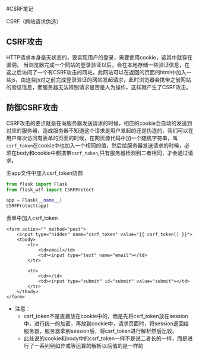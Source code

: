 #CSRF笔记

CSRF（跨站请求伪造）

## CSRF攻击
HTTP请求本身是无状态的，要实现用户的登录，需要使用cookie，这其中就存在漏洞。
当浏览器完成一个网站的登录验证以后，会在本地存储一些验证信息，在这之后访问了一个有CSRF攻击的网站，此网站可以在返回的页面的html中加入一些js，由这些js对之前完成登录验证的网站发起请求，此时浏览器会携带之前网站的验证信息，而服务器无法辨别请求是否是人为操作，这样就产生了CSRF攻击。

## 防御CSRF攻击
CSRF攻击的要点就是在向服务器发送请求的时候，相应的cookie会自动的发送到对应的服务器，造成服务器不知道这个请求是用户发起的还是伪造的，我们可以在用户每次访问有表单的页面的时候，在网页源代码中加一个随机字符串，叫`csrf_token`在cookie中也加入一个相同的值，然后给服务器发送请求的时候，必须在body和cookie中都携带`csrf_token`,只有服务器检测到二者相同，才会通过请求。

主app文件中加入csrf_token防御
```python
from flask import Flask
from flask_wtf import CSRFProtect

app = Flask(__name__)
CSRFProtect(app)
```

表单中加入csrf_token
```
<form action="" method="post">
	<input type="hidden" name="csrf_token" value="{{ csrf_token() }}">
	<tbody>
		<tr>
			<td>email</td>
			<td><input type="text" name="email"></td>
		</tr>

		<tr>
			<td></td>
			<td><input type="submit" id="submit" value="submit"></td>
		</tr>
	</tbody>
</form>
```

- 注意：
	- csrf_token不是直接放在cookie中的，而是先将csrf_token放在session中，进行统一的加密，再放到cookie中，请求页面时，将session返回给服务器，服务器拿到session后，将csrf_token进行解析然后比较。
	- 此处说的cookie和body中的csrf_token一样不是说二者长的一样，而是进行了一系列例如异或等运算的解析以后值的是一样的